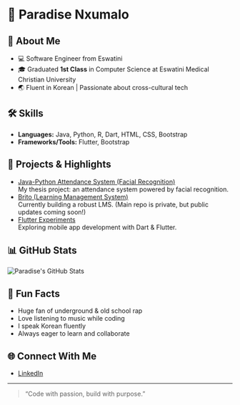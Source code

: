 # 👑 Paradise Nxumalo

## 👋 About Me
- 💻 Software Engineer from Eswatini
- 🎓 Graduated **1st Class** in Computer Science at Eswatini Medical Christian University
- 🌏 Fluent in Korean | Passionate about cross-cultural tech

## 🛠️ Skills
- **Languages:** Java, Python, R, Dart, HTML, CSS, Bootstrap
- **Frameworks/Tools:** Flutter, Bootstrap

## 🚀 Projects & Highlights
- [Java-Python Attendance System (Facial Recognition)](https://github.com/Paradise-theking/Java-Python-Attendance-System-Facial-Recognition-)  
  My thesis project: an attendance system powered by facial recognition.
- [Brito (Learning Management System)](https://github.com/Paradise-theking/brito)  
  Currently building a robust LMS. (Main repo is private, but public updates coming soon!)
- [Flutter Experiments](https://github.com/Paradise-theking/flutter)  
  Exploring mobile app development with Dart & Flutter.

## 📊 GitHub Stats
![Paradise's GitHub Stats](https://github-readme-stats.vercel.app/api?username=Paradise-theking&show_icons=true&theme=tokyonight)

## 🎵 Fun Facts
- Huge fan of underground & old school rap
- Love listening to music while coding
- I speak Korean fluently
- Always eager to learn and collaborate

## 🌐 Connect With Me
- [LinkedIn](https://www.linkedin.com/in/paradise-nxumalo-24525620b)

---

> “Code with passion, build with purpose.”